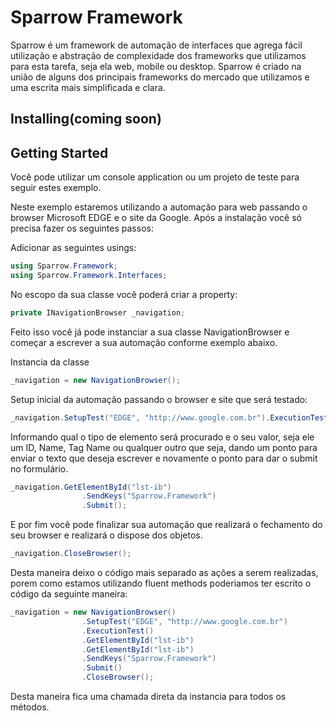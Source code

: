 # Sparrow Framework
Sparrow é um framework de automação de interfaces que agrega fácil utilização e abstração de complexidade dos frameworks que utilizamos para esta tarefa, seja ela web, mobile ou desktop.
Sparrow é criado na união de alguns dos principais frameworks do mercado que utilizamos e uma escrita mais simplificada e clara.

## Installing(coming soon)

## Getting Started
Você pode utilizar um console application ou um projeto de teste para seguir estes exemplo.

Neste exemplo estaremos utilizando a automação para web passando o browser Microsoft EDGE e o site da Google. 
Após a instalação você só precisa fazer os seguintes passos:

Adicionar as seguintes usings:
```c#
using Sparrow.Framework;
using Sparrow.Framework.Interfaces;
```

No escopo da sua classe você poderá criar a property:
```c#
private INavigationBrowser _navigation;
```

Feito isso você já pode instanciar a sua classe NavigationBrowser e começar a escrever a sua automação conforme exemplo abaixo.

Instancia da classe
```c#
_navigation = new NavigationBrowser();
```

Setup inicial da automação passando o browser e site que será testado:
```c#
_navigation.SetupTest("EDGE", "http://www.google.com.br").ExecutionTest();
```
Informando qual o tipo de elemento será procurado e o seu valor, seja ele um ID, Name, Tag Name ou qualquer outro que seja, dando um ponto para enviar o texto que deseja escrever e novamente o ponto para dar o submit no formulário.
```c#
_navigation.GetElementById("lst-ib")
                .SendKeys("Sparrow.Framework")
                .Submit();
```
E por fim você pode finalizar sua automação que realizará o fechamento do seu browser e realizará o dispose dos objetos.
```c#
_navigation.CloseBrowser();
```

Desta maneira deixo o código mais separado as ações a serem realizadas, porem como estamos utilizando fluent methods poderiamos ter escrito o código da seguinte maneira:

```c#
_navigation = new NavigationBrowser()
                .SetupTest("EDGE", "http://www.google.com.br")
                .ExecutionTest()
                .GetElementById("lst-ib")
                .GetElementById("lst-ib")
                .SendKeys("Sparrow.Framework")
                .Submit()
                .CloseBrowser();
```

Desta maneira fica uma chamada direta da instancia para todos os métodos.
